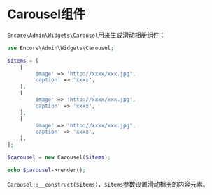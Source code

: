 # Carousel组件

`Encore\Admin\Widgets\Carousel`用来生成滑动相册组件：

```php
use Encore\Admin\Widgets\Carousel;

$items = [
    [
        'image' => 'http://xxxx/xxx.jpg',
        'caption' => 'xxxx',
    ],
    [
        'image' => 'http://xxxx/xxx.jpg',
        'caption' => 'xxxx',
    ],
    [
        'image' => 'http://xxxx/xxx.jpg',
        'caption' => 'xxxx',
    ],
];

$carousel = new Carousel($items);

echo $carousel->render();
```

`Carousel::__construct($items)`，`$items`参数设置滑动相册的内容元素。


